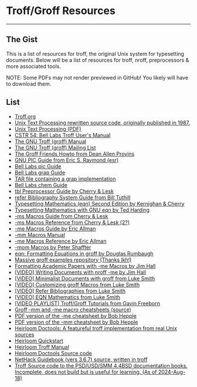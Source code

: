 # Troff/Groff Resources

------------------------------------------------------------------------

## The Gist

This is a list of resources for troff, the original Unix system for
typesetting documents. Below will be a list of resources for troff,
nroff, preprocessors & more associated tools.

NOTE: Some PDFs may not render previewed in GitHub! You likely will have to download them.

## List

-   [Troff.org](http://www.troff.org)
-   [Unix Text Processing rewritten source code, originally published in
    1987.](https://github.com/larrykollar/Unix-Text-Processing)
-   [Unix Text Processing (PDF)](./utp_book.pdf)
-   [CSTR 54: Bell Labs Troff User\'s Manual](./cstr-54.pdf)
-   [The GNU Troff (groff)
    Manual](http://www.gnu.org/software/groff/manual/groff.html)
-   [The GNU Troff (groff) Mailing
    List](http://lists.gnu.org/archive/html/groff/)
-   [The Groff Friends Howto from Dean Allen
    Provins](./TheGroffFriendsHowto.pdf)
-   [GNU PIC Guide from Eric S. Raymond (esr)](./gpic.pdf)
-   [Bell Labs pic Guide](./bell/116-pic.pdf)
-   [Bell Labs grap Guide](./bell/114-grap.pdf)
-   [TAR file containing a grap
    implementation](./bell/grap-faber-1.46.tar)
-   [Bell Labs chem Guide](./bell/122-chem.pdf)
-   [tbl Preprocessor Guide by Cherry & Lesk](./tbl.pdf)
-   [refer Bibliography System Guide from Bill Tuthill](./refer.pdf)
-   [Typesetting Mathematics (eqn) Second Edition by Kernighan &
    Cherry](./eqn2e.pdf)
-   [Typesetting Mathematics with GNU eqn by Ted Harding](./gnu-eqn.pdf)
-   [-ms Macros Guide from Cherry & Lesk](./msdoc.pdf)
-   [-ms Macros Reference from Cherry & Lesk (2?)](./msmacros.pdf)
-   [-me Macros Guide by Eric Allman](./memacros.pdf)
-   [-mm Macros Manual](./mm-all.pdf)
-   [-me Macros Reference by Eric Allman](./meref.pdf)
-   [-mom Macros by Peter
    Shaffter](http://www.schaffter.ca/mom/momdoc/toc.html)
-   [eqn: Formatting Equations in groff by Douglas
    Rumbaugh](http://douglasrumbaugh.com/post/groff-eqn/)
-   [Massive groff examples repository (Thanks
    lkh!)](http://froude.eu/groff/)
-   [Formatting Academic Papers with -me Macros by Jim
    Hall](http://opensource.com/article/18/2/writing-academic-papers-groff-me)
-   [\[VIDEO\] Writing Documents with nroff -me by Jim
    Hall](http://www.youtube.com/watch?v=WCF5oSuMm9g)
-   [\[VIDEO\] Minimalist Documents with groff from Luke
    Smith](http://www.youtube.com/watch?v=w8EKH_fjmXA)
-   [\[VIDEO\] Customizing groff Macros from Luke
    Smith](http://www.youtube.com/watch?v=kJ_TXZB4Gm4)
-   [\[VIDEO\] Refer Bibliographies from Luke
    Smith](http://www.youtube.com/watch?v=yTQbi_E_Gys)
-   [\[VIDEO\] EQN Mathematics from Luke
    Smith](http://www.youtube.com/watch?v=sp0qgpeG6EY)
-   [\[VIDEO PLAYLIST\] Troff/Groff Tutorials from Gavin
    Freeborn](https://www.youtube.com/playlist?list=PLknodeJt-I5FgZ5VwT-BHda_lu3dYrMeJ)
-   [Groff -mm and -me macro cheatsheets
    (source)](https://gitlab.com/wef/groff-quick-ref)
-   [PDF version of the -me cheatsheet by Bob Hepple](./me_quick.pdf)
-   [PDF version of the -mm cheatsheet by Bob Hepple](./mm_quick.pdf)
-   [Heirloom Doctools: A featureful troff implementation from real Unix
    sources](http://n-t-roff.github.io/heirloom/doctools.html)
-   [Heirloom
    Quickstart](http://n-t-roff.github.io/heirloom/doctools/quickstart.pdf)
-   [Heirloom Troff
    Manual](http://n-t-roff.github.io/heirloom/doctools/troff.pdf)
-   [Heirloom Doctools Source
    code](http://github.com/n-t-roff/heirloom-doctools)
-   [NetHack Guidebook (vers 3.6.7) source, written in
    troff](./ex/NetHack-doc.tar.gz)
-   [Troff Source code to the PSD/USD/SMM 4.4BSD documentation books.
    Incomplete, does not build but is useful for learning. (As of
    2024-Aug-18)](./ex/4.4doc-incomplete.tar.gz)
